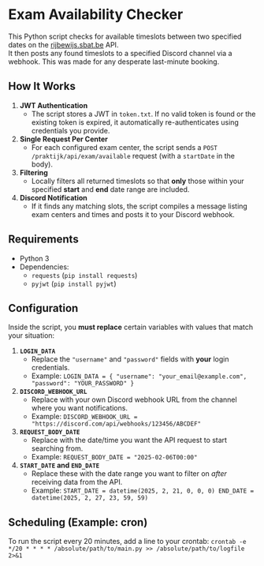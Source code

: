 
# Exam Availability Checker

This Python script checks for available timeslots between two specified dates on the [rijbewijs.sbat.be](https://rijbewijs.sbat.be) API.  
It then posts any found timeslots to a specified Discord channel via a webhook.
This was made for any desperate last-minute booking. 

## How It Works

1.  **JWT Authentication**
    -   The script stores a JWT in `token.txt`. If no valid token is found or the existing token is expired, it automatically re-authenticates using credentials you provide.
2.  **Single Request Per Center**
    -   For each configured exam center, the script sends a `POST /praktijk/api/exam/available` request (with a `startDate` in the body).
3.  **Filtering**
    -   Locally filters all returned timeslots so that **only** those within your specified **start** and **end** date range are included.
4.  **Discord Notification**
    -   If it finds any matching slots, the script compiles a message listing exam centers and times and posts it to your Discord webhook.

## Requirements

-   Python 3
-   Dependencies:
    -   `requests` (`pip install requests`)
    -   `pyjwt` (`pip install pyjwt`)

## Configuration

Inside the script, you **must replace** certain variables with values that match your situation:

1.  **`LOGIN_DATA`**
    -   Replace the `"username"` and `"password"` fields with **your** login credentials.
    -   Example: `LOGIN_DATA = { "username": "your_email@example.com", "password": "YOUR_PASSWORD" }`
2. **`DISCORD_WEBHOOK_URL`**
	-   Replace with your own Discord webhook URL from the channel where you want notifications.
	-   Example: `DISCORD_WEBHOOK_URL = "https://discord.com/api/webhooks/123456/ABCDEF"`
3. **`REQUEST_BODY_DATE`**
	-   Replace with the date/time you want the API request to start searching from.
	-   Example: `REQUEST_BODY_DATE = "2025-02-06T00:00"`
4. **`START_DATE` and `END_DATE`**
	-   Replace these with the date range you want to filter on _after_ receiving data from the API.
	-   Example: `START_DATE = datetime(2025, 2, 21, 0, 0, 0) END_DATE = datetime(2025, 2, 27, 23, 59, 59)`
## Scheduling (Example: cron)
To run the script every 20 minutes, add a line to your crontab:
`crontab -e`
`*/20 * * * * /absolute/path/to/main.py >> /absolute/path/to/logfile 2>&1`

